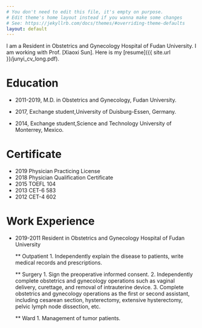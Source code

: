 ```yaml
---
# You don't need to edit this file, it's empty on purpose.
# Edit theme's home layout instead if you wanna make some changes
# See: https://jekyllrb.com/docs/themes/#overriding-theme-defaults
layout: default 
---
```



I am a Resident in Obstetrics and Gynecology Hospital of Fudan University. I am working with Prof. [Xiaoxi Sun]. Here is my [resume]({{ site.url }}/junyi_cv_long.pdf).

# Education
- 2011-2019, M.D. in Obstetrics and Gynecology, Fudan University.

- 2017, Exchange student,University of Duisburg-Essen, Germany.

- 2014, Exchange student,Science and Technology University of Monterrey, Mexico.

# Certificate 
- 2019 Physician Practicing License
- 2018 Physician Qualification Certificate
- 2015 TOEFL 104
- 2013 CET-6 583
- 2012 CET-4 602

# Work Experience 
* 2019-2011 Resident in Obstetrics and Gynecology Hospital of Fudan University
   
   ** Outpatient
      1.	Independently explain the disease to patients, write medical records and prescriptions.  
   
   ** Surgery
      1.	Sign the preoperative informed consent.
      2.	Independently complete obstetrics and gynecology operations such as vaginal delivery, curettage, and removal of intrauterine device.
      3.	Complete obstetrics and gynecology operations as the first or second assistant, including cesarean section, hysterectomy, extensive hysterectomy, pelvic lymph node dissection, etc.
 
   ** Ward
      1.	Management of tumor patients.
